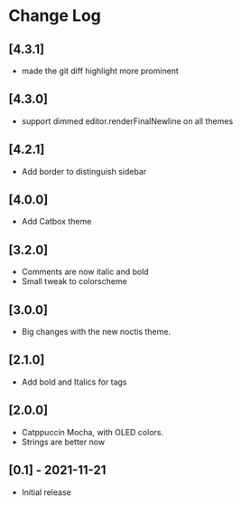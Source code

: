 # Change Log

## [4.3.1]

- made the git diff highlight more prominent

## [4.3.0]

- support dimmed editor.renderFinalNewline on all themes

## [4.2.1]

- Add border to distinguish sidebar

## [4.0.0]

- Add Catbox theme

## [3.2.0]

- Comments are now italic and bold
- Small tweak to colorscheme

## [3.0.0]

- Big changes with the new noctis theme.

## [2.1.0]

- Add bold and Italics for tags

## [2.0.0]

- Catppuccin Mocha, with OLED colors.
- Strings are better now

## [0.1] - 2021-11-21

- Initial release

